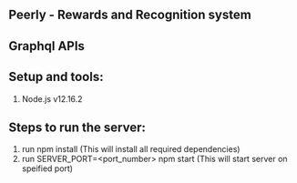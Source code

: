 ## Peerly - Rewards and Recognition system
## Graphql APIs

## Setup and tools:

1. Node.js v12.16.2


## Steps to run the server:
1. run npm install  (This will install all required dependencies)
2. run SERVER_PORT=<port_number> npm start (This will start server on speified port)
